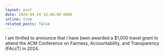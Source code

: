 ```yaml
---
layout: post
date: 2024-04-29 10:40:00-0400
inline: true
related_posts: false
---
```


I am thrilled to announce that I have been awarded a $1,000 travel grant to attend the ACM Conference on Fairness, Accountability, and Transparency (FAccT) in 2024.

